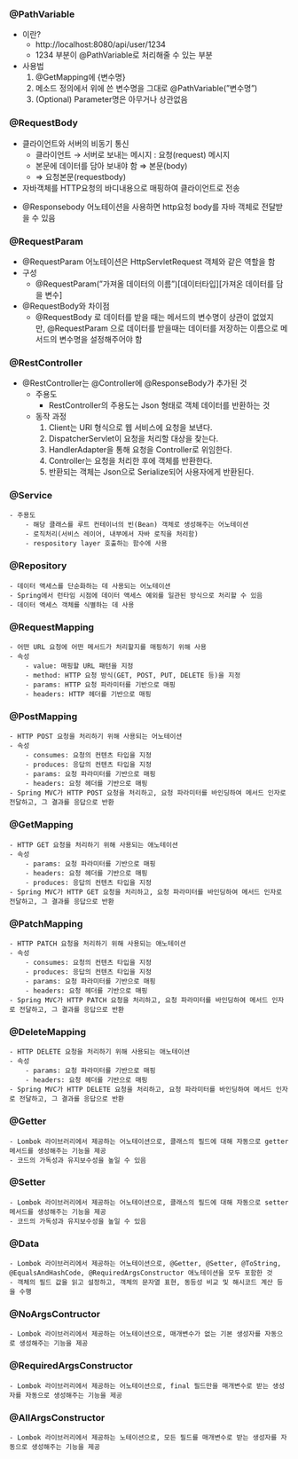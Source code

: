 ### @PathVariable ###
* 이란?
  * http://localhost:8080/api/user/1234
  * 1234 부분이 @PathVariable로 처리해줄 수 있는 부분
* 사용법
  1. @GetMapping에 {변수명}
  2. 메소드 정의에서 위에 쓴 변수명을 그대로 @PathVariable(”변수명”)
  3. (Optional) Parameter명은 아무거나 상관없음

### @RequestBody ###
* 클라이언트와 서버의 비동기 통신
   - 클라이언트 → 서버로 보내는 메시지 : 요청(request) 메시지
  - 본문에 데이터를 담아 보내야 함 ⇒ 본문(body)
  - ⇒ 요청본문(requestbody)
 * 자바객체를 HTTP요청의 바디내용으로 매핑하여 클라이언트로 전송
- @Responsebody 어노테이션을 사용하면 http요청 body를 자바 객체로 전달받을 수 있음

### @RequestParam ###
* @RequestParam 어노테이션은 HttpServletRequest 객체와 같은 역할을 함
* 구성
  * @RequestParam(”가져올 데이터의 이름”)[데이터타입][가져온 데이터를 담을 변수]
* @RequestBody와 차이점
  * @RequestBody 로 데이터를 받을 때는 메서드의 변수명이 상관이 없었지만, @RequestParam 으로 데이터를 받을때는 데이터를 저장하는 이름으로 메서드의 변수명을 설정해주어야 함

### @RestController ###
- @RestController는 @Controller에 @ResponseBody가 추가된 것
  - 주용도
     - RestController의 주용도는 Json 형태로 객체 데이터를 반환하는 것
  - 동작 과정
     1. Client는 URI 형식으로 웹 서비스에 요청을 보낸다.
     2. DispatcherServlet이 요청을 처리할 대상을 찾는다.
     3. HandlerAdapter을 통해 요청을 Controller로 위임한다.
     4. Controller는 요청을 처리한 후에 객체를 반환한다.
     5. 반환되는 객체는 Json으로 Serialize되어 사용자에게 반환된다.

### @Service ###
    - 주용도
        - 해당 클래스를 루트 컨테이너의 빈(Bean) 객체로 생성해주는 어노테이션
        - 로직처리(서비스 레이어, 내부에서 자바 로직을 처리함)
        - respository layer 호출하는 함수에 사용

### @Repository ###
    - 데이터 액세스를 단순화하는 데 사용되는 어노테이션
    - Spring에서 런타임 시점에 데이터 액세스 예외를 일관된 방식으로 처리할 수 있음
    - 데이터 액세스 객체를 식별하는 데 사용

### @RequestMapping ###
    - 어떤 URL 요청에 어떤 메서드가 처리할지를 매핑하기 위해 사용
    - 속성
        - value: 매핑할 URL 패턴을 지정
        - method: HTTP 요청 방식(GET, POST, PUT, DELETE 등)을 지정
        - params: HTTP 요청 파라미터를 기반으로 매핑
        - headers: HTTP 헤더를 기반으로 매핑
        
### @PostMapping ###
    - HTTP POST 요청을 처리하기 위해 사용되는 어노테이션
    - 속성
        - consumes: 요청의 컨텐츠 타입을 지정
        - produces: 응답의 컨텐츠 타입을 지정
        - params: 요청 파라미터를 기반으로 매핑
        - headers: 요청 헤더를 기반으로 매핑
    - Spring MVC가 HTTP POST 요청을 처리하고, 요청 파라미터를 바인딩하여 메서드 인자로 전달하고, 그 결과를 응답으로 반환        
    
### @GetMapping ###
    - HTTP GET 요청을 처리하기 위해 사용되는 애노테이션
    - 속성
        - params: 요청 파라미터를 기반으로 매핑
        - headers: 요청 헤더를 기반으로 매핑
        - produces: 응답의 컨텐츠 타입을 지정
    - Spring MVC가 HTTP GET 요청을 처리하고, 요청 파라미터를 바인딩하여 메서드 인자로 전달하고, 그 결과를 응답으로 반환    
     
### @PatchMapping ###
    - HTTP PATCH 요청을 처리하기 위해 사용되는 애노테이션
    - 속성
        - consumes: 요청의 컨텐츠 타입을 지정
        - produces: 응답의 컨텐츠 타입을 지정
        - params: 요청 파라미터를 기반으로 매핑
        - headers: 요청 헤더를 기반으로 매핑
    - Spring MVC가 HTTP PATCH 요청을 처리하고, 요청 파라미터를 바인딩하여 메서드 인자로 전달하고, 그 결과를 응답으로 반환    
    
### @DeleteMapping ###
    - HTTP DELETE 요청을 처리하기 위해 사용되는 애노테이션
    - 속성
        - params: 요청 파라미터를 기반으로 매핑
        - headers: 요청 헤더를 기반으로 매핑
    - Spring MVC가 HTTP DELETE 요청을 처리하고, 요청 파라미터를 바인딩하여 메서드 인자로 전달하고, 그 결과를 응답으로 반환    
    
### @Getter ###
    - Lombok 라이브러리에서 제공하는 어노테이션으로, 클래스의 필드에 대해 자동으로 getter 메서드를 생성해주는 기능을 제공
    - 코드의 가독성과 유지보수성을 높일 수 있음

### @Setter ###
    - Lombok 라이브러리에서 제공하는 어노테이션으로, 클래스의 필드에 대해 자동으로 setter 메서드를 생성해주는 기능을 제공
    - 코드의 가독성과 유지보수성을 높일 수 있음
    
### @Data ###
    - Lombok 라이브러리에서 제공하는 어노테이션으로, @Getter, @Setter, @ToString, @EqualsAndHashCode, @RequiredArgsConstructor 애노테이션을 모두 포함한 것
    - 객체의 필드 값을 읽고 설정하고, 객체의 문자열 표현, 동등성 비교 및 해시코드 계산 등을 수행
    
### @NoArgsContructor ###
    - Lombok 라이브러리에서 제공하는 어노테이션으로, 매개변수가 없는 기본 생성자를 자동으로 생성해주는 기능을 제공
    
### @RequiredArgsConstructor ###
    - Lombok 라이브러리에서 제공하는 어노테이션으로, final 필드만을 매개변수로 받는 생성자를 자동으로 생성해주는 기능을 제공
    
### @AllArgsConstructor ###
    - Lombok 라이브러리에서 제공하는 노테이션으로, 모든 필드를 매개변수로 받는 생성자를 자동으로 생성해주는 기능을 제공
